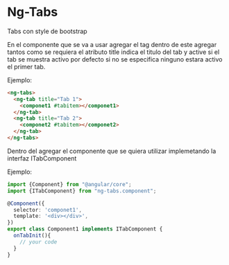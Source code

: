 # Ng-Tabs
Tabs con style de bootstrap

En el componente que se va a usar agregar el tag <ng-tabs>
dentro de este agregar tantos <ng-tab> como se requiera el atributo title indica el titulo del tab y active si el tab se muestra activo por defecto si no se especifica ninguno estara activo el primer tab.

Ejemplo:
```html
<ng-tabs>
  <ng-tab title="Tab 1">
    <componet1 #tabitem></componet1>  
  </ng-tab>
  <ng-tab title="Tab 2">
    <componet2 #tabitem></componet2>
  </ng-tab>
</ng-tabs>
```

Dentro del <ng-tag> agregar el componente que se quiera utilizar implemetando la interfaz ITabComponent

Ejemplo:
```typescript
import {Component} from "@angular/core";
import {ITabComponent} from "ng-tabs.component";

@Component({
  selector: 'componet1',
  template: '<div></div>', 
})
export class Component1 implements ITabComponent {
  onTabInit(){
    // your code
  }
}
```
